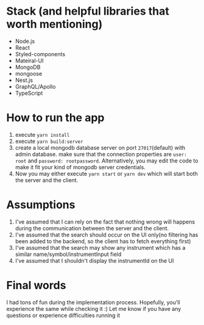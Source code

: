 # Stack (and helpful libraries that worth mentioning)
* Node.js
* React
* Styled-components
* Mateiral-UI
* MongoDB
* mongoose
* Nest.js
* GraphQL/Apollo
* TypeScript


# How to run the app

1. execute `yarn install`
2. execute `yarn build:server`
3. create a local mongodb database server on port `27017`(default) with admin database. make sure that the connection properties are `user: root` and `password: rootpassword`. Alternatively, you may edit the code to make it fit your kind of mongodb server credentials.
4. Now you may either execute `yarn start` or `yarn dev` which will start both the server and the client.

# Assumptions
1. I've assumed that I can rely on the fact that nothing wrong will happens during the communication between the server and the client.
2. I've assumed that the search should occur on the UI only(no filtering has been added to the backend, so the client has to fetch everything first)
3. I've assumed that the search may show any instrument which has a similar name/symbol/instrumentInput field
4. I've assumed that I shouldn't display the instrumentId on the UI



# Final words
I had tons of fun during the implementation process. Hopefully, you'll experience the same while checking it :) Let me know if you have any questions or experience difficulties running it

